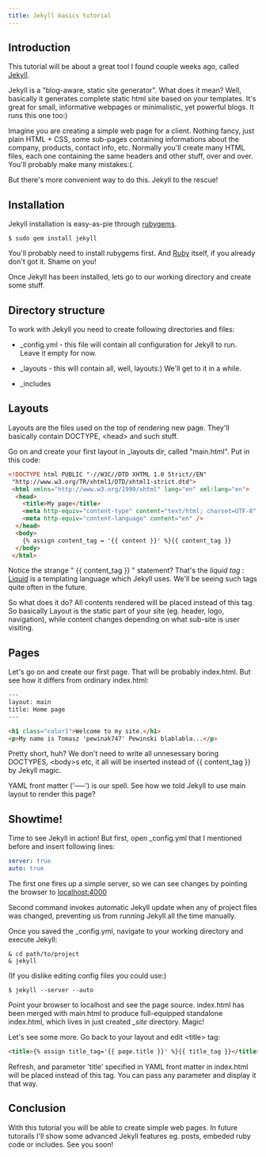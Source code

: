 ```yaml
---
title: Jekyll basics tutorial
---
```

## Introduction

This tutorial will be about a great tool I found couple weeks ago, called [Jekyll][1].

Jekyll is a "blog-aware, static site generator". What does it mean? Well, basically it generates complete static html site based on your templates. It's great for small, informative webpages or minimalistic, yet powerful blogs. It runs this one too:)

Imagine you are creating a simple web page for a client. Nothing fancy, just plain HTML + CSS, some sub-pages containing informations about the company, products, contact info, etc. Normally you'll create many HTML files, each one containing the same headers and other stuff, over and over. You'll probably make many mistakes:(.

But there's more convenient way to do this. Jekyll to the rescue!

## Installation

Jekyll installation is easy-as-pie through [rubygems][2].

```
$ sudo gem install jekyll
```

You'll probably need to install rubygems first. And [Ruby][3] itself, if you already don't got it. Shame on you!

Once Jekyll has been installed, lets go to our working directory and create some stuff.

## Directory structure

To work with Jekyll you need to create following directories and files:

* &#95;config.yml - this file will contain all configuration for Jekyll to run. Leave it empty for now.

* &#95;layouts - this will contain all, well, layouts:) We'll get to it in a while.

* &#95;includes

## Layouts

Layouts are the files used on the top of rendering new page. They'll basically contain DOCTYPE, &lt;head&gt; and such stuff.

Go on and create your first layout in &#95;layouts dir, called "main.html". Put in this code:

``` html
<!DOCTYPE html PUBLIC "-//W3C//DTD XHTML 1.0 Strict//EN"
 "http://www.w3.org/TR/xhtml1/DTD/xhtml1-strict.dtd">
 <html xmlns="http://www.w3.org/1999/xhtml" lang="en" xml:lang="en">
  <head>
    <title>My page</title>
    <meta http-equiv="content-type" content="text/html; charset=UTF-8" />
    <meta http-equiv="content-language" content="en" />
  </head>
  <body>
    {% assign content_tag = '{{ content }}' %}{{ content_tag }}
  </body>
 </html>
```

Notice the strange " {{ content_tag }} " statement? That's the _liquid tag_ : [Liquid][4] is a templating language which Jekyll uses. We'll be seeing such tags quite often in the future.

So what does it do? All contents rendered will be placed instead of this tag. So basically Layout is the static part of your site (eg. header, logo, navigation), while content changes depending on what sub-site is user visiting.

## Pages

Let's go on and create our first page. That will be probably index.html. But see how it differs from ordinary index.html:

``` html
---
layout: main
title: Home page
---

<h1 class="color1">Welcome to my site.</h1>
<p>My name is Tomasz 'pewinak747' Pewinski blablabla...</p>
```

Pretty short, huh? We don't need to write all unnesessary boring DOCTYPES, &lt;body&gt;s etc, it all will be inserted instead of {{ content_tag }} by Jekyll magic.

YAML front matter ('&ndash;&ndash;&ndash;') is our spell. See how we told Jekyll to use main layout to render this page?

## Showtime!

Time to see Jekyll in action! But first, open &#95;config.yml that I mentioned before and insert following lines:

``` yaml
server: true
auto: true
```

The first one fires up a simple server, so we can see changes by pointing the browser to [localhost:4000](http://localhost:4000)

Second command invokes automatic Jekyll update when any of project files was changed, preventing us from running Jekyll all the time manually.

Once you saved the &#95;config.yml, navigate to your working directory and execute Jekyll:

```
& cd path/to/project
& jekyll
```

(If you dislike editing config files you could use:)

```
$ jekyll --server --auto
```

Point your browser to localhost and see the page source. index.html has been merged with main.html to produce full-equipped standalone index.html, which lives in just created *&#95;site* directory. Magic!

Let's see some more. Go back to your layout and edit &lt;title&gt; tag:

``` html
<title>{% assign title_tag='{{ page.title }}' %}{{ title_tag }}</title>
```

Refresh, and parameter 'title' specified in YAML front matter in index.html will be placed instead of this tag. You can pass any parameter and display it that way.

## Conclusion

With this tutorial you will be able to create simple web pages. In future tutorails I'll show some advanced Jekyll features eg. posts, embeded ruby code or includes. See you soon!

[1]: http://wiki.github.com/mojombo/jekyll
[2]: http://rubyforge.org/frs/?group_id=126
[3]: http://ruby-lang.org
[4]: http://www.liquidmarkup.org/
